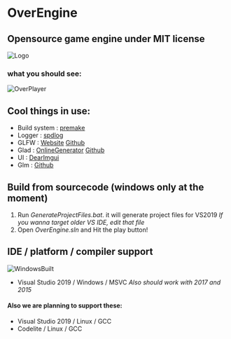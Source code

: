 # OverEngine
## Opensource game engine under MIT license

![Logo](https://repository-images.githubusercontent.com/246120634/f6e9f080-a288-11ea-9a12-502646520a32)

### what you should see:
![OverPlayer](https://user-images.githubusercontent.com/53635046/82178251-d026d400-98f0-11ea-881f-b31376fbb959.PNG)

## Cool things in use:
* Build system : [premake](https://github.com/premake/premake-core)
* Logger : [spdlog](https://github.com/gabime/spdlog)
* GLFW : [Website](https://www.glfw.org/) [Github](https://github.com/glfw/GLFW)
* Glad : [OnlineGenerator](https://glad.dav1d.de/) [Github](https://github.com/Dav1dde/glad)
* UI : [DearImgui](https://github.com/ocornut/imgui)
* Glm : [Github](https://github.com/g-truc/glm)

## Build from sourcecode (windows only at the moment)
1. Run _GenerateProjectFiles.bat_. it will generate project files for VS2019
 _If you wanna target older VS IDE, edit that file_
2. Open _OverEngine.sln_ and Hit the play button!

## IDE / platform / compiler support
![WindowsBuilt](https://img.shields.io/badge/Windows-built-green?logo=windows)
* Visual Studio 2019 / Windows / MSVC
_Also should work with 2017 and 2015_

#### Also we are planning to support these:
* Visual Studio 2019 / Linux / GCC
* Codelite          / Linux / GCC
